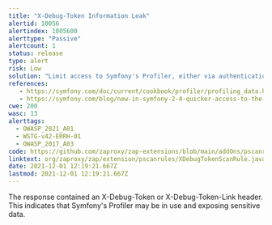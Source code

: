 ```yaml
---
title: "X-Debug-Token Information Leak"
alertid: 10056
alertindex: 1005600
alerttype: "Passive"
alertcount: 1
status: release
type: alert
risk: Low
solution: "Limit access to Symfony's Profiler, either via authentication/authorization or limiting inclusion of the header to specific clients (by IP, etc.)."
references:
   - https://symfony.com/doc/current/cookbook/profiler/profiling_data.html
   - https://symfony.com/blog/new-in-symfony-2-4-quicker-access-to-the-profiler-when-working-on-an-api
cwe: 200
wasc: 13
alerttags: 
  - OWASP_2021_A01
  - WSTG-v42-ERRH-01
  - OWASP_2017_A03
code: https://github.com/zaproxy/zap-extensions/blob/main/addOns/pscanrules/src/main/java/org/zaproxy/zap/extension/pscanrules/XDebugTokenScanRule.java
linktext: org/zaproxy/zap/extension/pscanrules/XDebugTokenScanRule.java
date: 2021-12-01 12:19:21.667Z
lastmod: 2021-12-01 12:19:21.667Z
---
```

The response contained an X-Debug-Token or X-Debug-Token-Link header. This indicates that Symfony's Profiler may be in use and exposing sensitive data.
